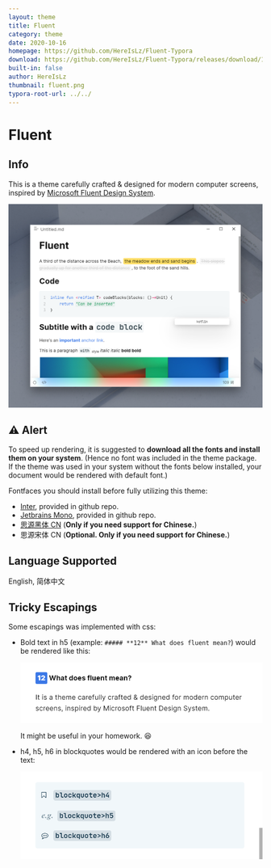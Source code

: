 ```yaml
---
layout: theme
title: Fluent
category: theme
date: 2020-10-16
homepage: https://github.com/HereIsLz/Fluent-Typora
download: https://github.com/HereIsLz/Fluent-Typora/releases/download/1.0/fluent.css
built-in: false
author: HereIsLz
thumbnail: fluent.png
typora-root-url: ../../
---
```


# Fluent

## Info

This is a theme carefully crafted & designed for modern computer screens, inspired by [Microsoft Fluent Design System](https://developer.microsoft.com/en-us/fluentui#/).

 ![fluent](/media/theme/fluent/main.png)



## ⚠ Alert

To speed up rendering, it is suggested to **download all the fonts and install them on your system**. (Hence no font was included in the theme package. If the theme was used in your system without the fonts below installed, your document would be rendered with default font.)

Fontfaces you should install before fully utilizing this theme:

- [Inter](https://github.com/rsms/inter/releases/download/v3.15/Inter-3.15.zip), provided in github repo.
- [Jetbrains Mono](https://download.jetbrains.com/fonts/JetBrainsMono-1.0.3.zip), provided in github repo.
- [思源黑体 CN](https://www.onlinedown.net/download/1122151?module=download) (**Only if you need support for Chinese.**)
- 思源宋体 CN (**Optional. Only if you need support for Chinese.**)

## Language Supported

English, 简体中文

## Tricky Escapings

Some escapings was implemented with css:

- Bold text in h5 (example: `##### **12** What does fluent mean?`) would be rendered like this: 

  ![escaping1](/media/theme/fluent/escaping1.png)

  It might be useful in your homework. 😆

- h4, h5, h6 in blockquotes would be rendered with an icon before the text:

  ![escaping1](/media/theme/fluent/escaping2.png)
